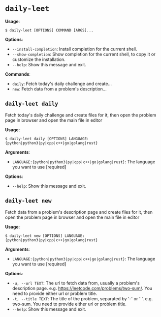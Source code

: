 # `daily-leet`

**Usage**:

```console
$ daily-leet [OPTIONS] COMMAND [ARGS]...
```

**Options**:

* `--install-completion`: Install completion for the current shell.
* `--show-completion`: Show completion for the current shell, to copy it or customize the installation.
* `--help`: Show this message and exit.

**Commands**:

* `daily`: Fetch today's daily challenge and create...
* `new`: Fetch data from a problem's description...

## `daily-leet daily`

Fetch today's daily challenge and create files for it, then open the problem page in browser and open the main file in editor

**Usage**:

```console
$ daily-leet daily [OPTIONS] LANGUAGE:{python|python3|py|cpp|c++|go|golang|rust}
```

**Arguments**:

* `LANGUAGE:{python|python3|py|cpp|c++|go|golang|rust}`: The language you want to use  [required]

**Options**:

* `--help`: Show this message and exit.

## `daily-leet new`

Fetch data from a problem's description page and create files for it, then open the problem page in browser and open the main file in editor

**Usage**:

```console
$ daily-leet new [OPTIONS] LANGUAGE:{python|python3|py|cpp|c++|go|golang|rust}
```

**Arguments**:

* `LANGUAGE:{python|python3|py|cpp|c++|go|golang|rust}`: The language you want to use  [required]

**Options**:

* `-u, --url TEXT`: The url to fetch data from, usually a problem's description page. e.g. https://leetcode.com/problems/two-sum/. You need to provide either url or problem title.
* `-t, --title TEXT`: The title of the problem, separated by '-' or ' '. e.g. two-sum. You need to provide either url or problem title.
* `--help`: Show this message and exit.
